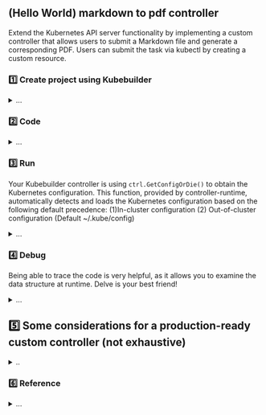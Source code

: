 ## (Hello World) markdown to pdf controller

Extend the Kubernetes API server functionality by implementing a custom controller that allows users to submit a Markdown file and generate a corresponding PDF. Users can submit the task via kubectl by creating a custom resource.

### 1️⃣ Create project using Kubebuilder

<details><summary>...</summary>

```
mkdir -p ~/projects/pdfdocument
cd ~/projects/pdfdocument

kubebuilder init --domain example.com --repo example.com/pdfdocument
kubebuilder create api --group tools --version v1 --kind PdfDocument
```

</details>

### 2️⃣ Code

<details><summary>...</summary>

🅰️ modify the data structure (schema)

`// api/v1/pdfdocument_types.go`

```
        DocumentName string `json:"documentName,omitempty"`
        Text         string `json:"text,omitempty"`
```

`// internal/controller/pdfdocument_controller.go`

```
import (
	"context"
	"encoding/base64"
	"fmt"

	batchv1 "k8s.io/api/batch/v1"
	corev1 "k8s.io/api/core/v1"                   // For PodTemplateSpec and PodSpec
	metav1 "k8s.io/apimachinery/pkg/apis/meta/v1" // For ObjectMeta
	"k8s.io/apimachinery/pkg/runtime"
	ctrl "sigs.k8s.io/controller-runtime"
	"sigs.k8s.io/controller-runtime/pkg/client"
	"sigs.k8s.io/controller-runtime/pkg/log"

	// toolsv1 "example.com/pdfdocument/api/v1"
)
```

🅱️ Reconcile

```
func (r *PdfDocumentReconciler) Reconcile(ctx context.Context, req ctrl.Request) (ctrl.Result, error) {
	log := log.FromContext(ctx)

	var pdfDoc toolsv1.PdfDocument
	if err := r.Get(ctx, req.NamespacedName, &pdfDoc); err != nil {
		log.Error(err, "unable to fetch PdfDocument")
		return ctrl.Result{}, client.IgnoreNotFound(err)
	}

	jobspec, err := r.createJob(pdfDoc)
	if err != nil {
		log.Error(err, "unable to create Job")
		return ctrl.Result{}, client.IgnoreNotFound(err)
	}

	if err := r.Create(ctx, &jobspec); err != nil {
		log.Error(err, "unable to create Job")
	}

	return ctrl.Result{}, nil
}
```

```
func (r *PdfDocumentReconciler) createJob(pdfDoc toolsv1.PdfDocument) (batchv1.Job, error) {
	image := "knsit/pandoc"
	base64text := base64.StdEncoding.EncodeToString([]byte(pdfDoc.Spec.Text))

	// Create a new Job
	job := batchv1.Job{
		TypeMeta: metav1.TypeMeta{APIVersion: batchv1.SchemeGroupVersion.String(), Kind: "Job"},
		ObjectMeta: metav1.ObjectMeta{
			Name:      pdfDoc.Name + "-job",
			Namespace: pdfDoc.Namespace,
		},
		Spec: batchv1.JobSpec{
			Template: corev1.PodTemplateSpec{
				Spec: corev1.PodSpec{
					InitContainers: []corev1.Container{
						{
							Name:    "store-to-md",
							Image:   "alpine",
							Command: []string{"/bin/sh"},
							Args:    []string{"-c", fmt.Sprintf("echo %s | base64 -d >> /data/text.md", base64text)},
							VolumeMounts: []corev1.VolumeMount{
								{
									Name:      "data-volume",
									MountPath: "/data",
								},
							},
						},
						{
							Name:    "convert-to-pdf",
							Image:   image,
							Command: []string{"sh", "-c"},
							Args:    []string{"-c", fmt.Sprintf("pandoc -s -o /data/%s.pdf /data/text.md", pdfDoc.Spec.DocumentName)},
							VolumeMounts: []corev1.VolumeMount{
								{
									Name:      "data-volume",
									MountPath: "/data",
								},
							},
						},
					},
					Containers: []corev1.Container{
						{
							Name:    "main",
							Image:   "alpine",
							Command: []string{"sh", "-c", "sleep 3600"},
							VolumeMounts: []corev1.VolumeMount{
								{
									Name:      "data-volume",
									MountPath: "/data",
								},
							},
						},
					},
					Volumes: []corev1.Volume{
						{
							Name: "data-volume",
							VolumeSource: corev1.VolumeSource{
								EmptyDir: &corev1.EmptyDirVolumeSource{},
							},
						},
					},
					RestartPolicy: corev1.RestartPolicyNever,
				},
			},
		},
	}

	return job, nil
}
```

</details>

### 3️⃣ Run

Your Kubebuilder controller is using `ctrl.GetConfigOrDie()` to obtain the Kubernetes configuration. This function, provided by controller-runtime, automatically detects and loads the Kubernetes configuration based on the following default precedence: (1)In-cluster configuration (2) Out-of-cluster configuration (Default ~/.kube/config)

<details><summary>...</summary>

```
laborant@dev-machine:~/projects/pdfdocument$ make run
/home/laborant/projects/pdfdocument/bin/controller-gen rbac:roleName=manager-role crd webhook paths="./..." output:crd:artifacts:config=config/crd/bases
/home/laborant/projects/pdfdocument/bin/controller-gen object:headerFile="hack/boilerplate.go.txt" paths="./..."
go fmt ./...
go vet ./...
go run ./cmd/main.go

```

Create CRD (just like product installation)

```
# CRD yaml
laborant@dev-machine:~/projects/pdfdocument$ vim ./config/crd/bases/tools.example.com_pdfdocuments.yaml

# create CRD
laborant@dev-machine:~/projects/pdfdocument$ kubectl apply -f ./config/crd/bases/tools.example.com_pdfdocuments.yaml
customresourcedefinition.apiextensions.k8s.io/pdfdocuments.tools.example.com created

# view CRD
laborant@dev-machine:~/projects/pdfdocument$ kubectl get crds
NAME                                         CREATED AT
pdfdocuments.tools.example.com               2025-03-08T07:05:12Z

# view CRD definition
laborant@dev-machine:~/projects/pdfdocument$ kubectl get crd pdfdocuments.tools.example.com -oyaml

# view CR
laborant@dev-machine:~/projects/pdfdocument$ kubectl get pdfdocuments.tools.example.com
No resources found in default namespace.
```

Create CR (just like user submit request)

```
// cr.yaml
apiVersion: tools.example.com/v1
kind: PdfDocument
metadata:
  name: sample-document
  namespace: default
spec:
  documentName: my-document
  text: |
    ### My document
    Hello **world** !
```

Copy PDF out

```
# check the pod
laborant@dev-machine:~/projects/pdfdocument$ kubectl get pods --watch
NAME                        READY   STATUS    RESTARTS   AGE
sample-document-job-nhqcj   1/1     Running   0          28m

# step - 1
laborant@dev-machine:~$  kubectl cp sample-document-job-nhqcj:/data/my-document.pdf ${PWD}/my-document.pdf
Defaulted container "main" out of: main, store-to-md (init), convert-to-pdf (init)
tar: removing leading '/' from member names

laborant@dev-machine:~$ ls -l *.pdf
-rw-rw-r-- 1 laborant laborant 46532 Mar  8 06:26 my-document.pdf
laborant@dev-machine:~$

# step - 2
# exit to WSL
cd /mnt/c/demo

# get playground id
labctl playground list

jeff@SUSE-387793:/mnt/c/demo ()$ labctl cp 67cbbe726a18929a7ce141ec:~/my-document.pdf .
Warning: Permanently added '[127.0.0.1]:45386' (ED25519) to the list of known hosts.
Done!

```

<p align="center">
  <img src="./materils/md2pdf2.png" width="70%">
</p>

</details>

### 4️⃣ Debug

Being able to trace the code is very helpful, as it allows you to examine the data structure at runtime. Delve is your best friend!

<details><summary>...</summary>

```
// start via delve debugger
laborant@dev-machine:~/projects/pdfdocument/bin$ dlv exec manager
Type 'help' for list of commands.
(dlv)


(dlv) funcs Reconcile
....
example.com/pdfdocument/internal/controller.(*PdfDocumentReconciler).Reconcile

// set breakpoint on Reconcile()
(dlv)  b example.com/pdfdocument/internal/controller.(*PdfDocumentReconciler).Reconcile

// continue
(dlv) c
```

Change buld option if necessary, add `-gcflags=all="-N -l"`

```
// Makefile
.PHONY: build
  1 build: manifests generate fmt vet ## Build manager binary.
	go build -gcflags=all="-N -l" -o bin/manager cmd/main.go

	go build -o bin/manager cmd/main.go			(was)
```

</details>

## 5️⃣ Some considerations for a production-ready custom controller (not exhaustive)

<details><summary>..</summary>

```
-- scalability concerns arise when the number grows too large
-- Kubernetes stores all CRs in etcd, which is not optimized for high-volume, high-churn workloads.
-- The more CRs, the more pressure on the API server, making it slower for all users.
-- The custom controller will receive many watch/update events, causing increased reconciliation loops.
-- Processing thousands or millions of CRs can lead to high processing latency.
-- Efficient Watch Mechanisms. Instead of watching all CRs globally, narrow the watch scope based on labels/selectors.
-- Cases probably not suitable for CR
If you need to store high-churn, short-lived data (e.g., logs, events, temporary states).
If your use case involves millions of small objects that frequently change.
If queries require complex searches or analytics (better handled by databases).

-- Querying all CRs frequently can cause high CPU and memory usage, affecting cluster performance.
-- Kubernetes uses etcd, which is a key-value store, not a relational or search-optimized database.
-- Searching CRs by arbitrary fields (e.g., "find all CRs where status=failed") requires scanning all CRs, making it slow.
-- CRs are NOT optimized for queries (Kubernetes API lacks advanced filtering).
-- Use Labels & Field Selectors for basic filtering (kubectl get mycr -l owner=team-a).
-- Track dependencies via CR fields (e.g., spec.dependsOn).
-- Use finalizers to ensure a CR is fully processed before deletion.
-- Implement retry logic (return ctrl.Result{RequeueAfter: 10 \* time.Second}, nil) to handle missing dependencies.
-- Define execution order using dependsOn fields in CRs
-- Dealing with High-Churn CRs (Frequent Creation/Deletion)
Use TTL Controller (ttlSecondsAfterFinished) for auto-cleanup.
Aggregate multiple small CRs into one batch CR (process them together).
Avoid using CRs for ephemeral state (consider using Jobs or external storage).

When designing a CRD-based solution, think about:
✅ Performance → Minimize etcd impact & optimize controller logic.
✅ Scalability → Use informers, batch processing, and indexing.
✅ Searchability → Consider external databases if complex queries are needed.
✅ Reliability → Handle dependencies, failures, and retries properly.
✅ Security → Use RBAC, webhooks, and limit permissions.

```

```
#prompt
we can use kubectl to get events, how does this works in custom controller? In my controller code, how to leverage this mechanism to report error.

How Events Work in Kubernetes:
Events are namespaced objects that are associated with a specific Kubernetes object (such as a Pod, CR, or Deployment).
Events are stored in etcd and are available through the Kubernetes API.
You can retrieve events with kubectl get events and filter them based on object names, namespaces, or event types (e.g., Warning or Normal).

```

</details>

### 6️⃣ Reference

<details><summary>...</summary>

[Writing Kubernetes Controllers](https://www.youtube.com/watch?v=q7b23612pSc)

<p align="center">
  <img src="./materils/md2pdf1.png" width="70%">
</p>

</details>

